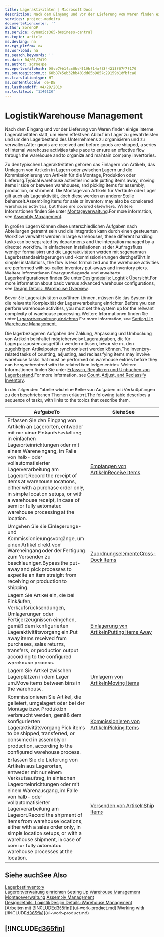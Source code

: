 ```yaml
---
title: Lageraktivitäten | Microsoft Docs
description: Nach dem Eingang und vor der Lieferung von Waren finden einige interne Lageraktivitäten statt, um einen effektiven Ablauf im Lager zu gewährleisten und um den Lagerbestand des Unternehmens zu organisieren und zu verwalten.
services: project-madeira
documentationcenter: ''
author: SorenGP
ms.service: dynamics365-business-central
ms.topic: article
ms.devlang: na
ms.tgt_pltfrm: na
ms.workload: na
ms.search.keywords: ''
ms.date: 04/01/2019
ms.author: sgroespe
ms.openlocfilehash: 98cb79b14ac8bd4610bf14af8344213f87f7f170
ms.sourcegitcommit: 60b87e5eb32bb408dd65b9855c29159b1dfbfca8
ms.translationtype: HT
ms.contentlocale: de-DE
ms.lasthandoff: 04/29/2019
ms.locfileid: "1248226"
---
```

# <a name="warehouse-management"></a><span data-ttu-id="f1e54-103">Logistik</span><span class="sxs-lookup"><span data-stu-id="f1e54-103">Warehouse Management</span></span>
<span data-ttu-id="f1e54-104">Nach dem Eingang und vor der Lieferung von Waren finden einige interne Lageraktivitäten statt, um einen effektiven Ablauf im Lager zu gewährleisten und um den Lagerbestand des Unternehmens zu organisieren und zu verwalten.</span><span class="sxs-lookup"><span data-stu-id="f1e54-104">After goods are received and before goods are shipped, a series of internal warehouse activities take place to ensure an effective flow through the warehouse and to organize and maintain company inventories.</span></span>

<span data-ttu-id="f1e54-105">Zu den typischen Lageraktivitäten gehören das Einlagern von Artikeln, das Umlagern von Artikeln in Lagern oder zwischen Lagern und die Kommissionierung von Artikeln für die Montage, Produktion oder Lieferung.</span><span class="sxs-lookup"><span data-stu-id="f1e54-105">Typical warehouse activities include putting items away, moving items inside or between warehouses, and picking items for assembly, production, or shipment.</span></span> <span data-ttu-id="f1e54-106">Die Montage von Artikeln für Verkäufe oder Lager gilt auch als Lageraktivität, doch diese werden an anderer Stelle behandelt.</span><span class="sxs-lookup"><span data-stu-id="f1e54-106">Assembling items for sale or inventory may also be considered warehouse activities, but these are covered elsewhere.</span></span> <span data-ttu-id="f1e54-107">Weitere Informationen finden Sie unter [Montageverwaltung](assembly-assemble-items.md).</span><span class="sxs-lookup"><span data-stu-id="f1e54-107">For more information, see [Assembly Management](assembly-assemble-items.md).</span></span>  

<span data-ttu-id="f1e54-108">In großen Lagern können diese unterschiedlichen Aufgaben nach Abteilungen getrennt sein und die Integration kann durch einen gesteuerten Workflow verwaltet werden.</span><span class="sxs-lookup"><span data-stu-id="f1e54-108">In large warehouses, these different handling tasks can be separated by departments and the integration managed by a directed workflow.</span></span> <span data-ttu-id="f1e54-109">In einfacheren Installationen ist der Auftragsfluss weniger formalisiert und die Lageraktivitäten werden mit sogenannten Lagerbestandseinlagerungen und -kommissionierungen durchgeführt.</span><span class="sxs-lookup"><span data-stu-id="f1e54-109">In simpler installations, the flow is less formalized and the warehouse activities are performed with so-called inventory put-aways and inventory picks.</span></span> <span data-ttu-id="f1e54-110">Weitere Informationen über grundlegende und erweiterte Lagerkonfigurationen finden Sie unter [Designdetails: Logistik Übersicht](design-details-warehouse-overview.md).</span><span class="sxs-lookup"><span data-stu-id="f1e54-110">For more information about basic versus advanced warehouse configurations, see [Design Details: Warehouse Overview](design-details-warehouse-overview.md).</span></span>

<span data-ttu-id="f1e54-111">Bevor Sie Lageraktivitäten ausführen können, müssen Sie das System für die relevante Komplexität der Lagerverarbeitung einrichten.</span><span class="sxs-lookup"><span data-stu-id="f1e54-111">Before you can perform warehouse activities, you must set the system up for the relevant complexity of warehouse processing.</span></span> <span data-ttu-id="f1e54-112">Weitere Informationen finden Sie unter [Lagerortverwaltung einrichten](warehouse-setup-warehouse.md).</span><span class="sxs-lookup"><span data-stu-id="f1e54-112">For more information, see [Setting Up Warehouse Management](warehouse-setup-warehouse.md).</span></span>

<span data-ttu-id="f1e54-113">Die lagerbezogenen Aufgaben der Zählung, Anpassung und Umbuchung von Artikeln beinhaltet möglicherweise Lageraufgaben, die für Lagerplatzposten ausgeführt werden müssen, bevor sie mit den zugehörigen Artikelposten synchronisiert werden können.</span><span class="sxs-lookup"><span data-stu-id="f1e54-113">The inventory-related tasks of counting, adjusting, and reclassifying items may involve warehouse tasks that must be performed on warehouse entries before they can be synchronized with the related item ledger entries.</span></span> <span data-ttu-id="f1e54-114">Weitere Informationen finden Sie unter [Erfassen, Regulieren und Umbuchen von Lagerbestand](inventory-how-count-adjust-reclassify.md).</span><span class="sxs-lookup"><span data-stu-id="f1e54-114">For more information, see [Count, Adjust, and Reclassify Inventory](inventory-how-count-adjust-reclassify.md).</span></span>

 <span data-ttu-id="f1e54-115">In der folgenden Tabelle wird eine Reihe von Aufgaben mit Verknüpfungen zu den beschriebenen Themen erläutert.</span><span class="sxs-lookup"><span data-stu-id="f1e54-115">The following table describes a sequence of tasks, with links to the topics that describe them.</span></span>   

|<span data-ttu-id="f1e54-116">**Aufgabe**</span><span class="sxs-lookup"><span data-stu-id="f1e54-116">**To**</span></span>|<span data-ttu-id="f1e54-117">**Siehe**</span><span class="sxs-lookup"><span data-stu-id="f1e54-117">**See**</span></span>|  
|------------|-------------|  
|<span data-ttu-id="f1e54-118">Erfassen Sie den Eingang von Artikeln an Lagerorten, entweder mit nur einer Einkaufsbestellung, in einfachen Lagerorteinrichtungen oder mit einem Wareneingang, im Falle von halb- oder vollautomatisierter Lagerverarbeitung am Lagerort.</span><span class="sxs-lookup"><span data-stu-id="f1e54-118">Record the receipt of items at warehouse locations, either with a purchase order only, in simple location setups, or with a warehouse receipt, in case of semi or fully automated warehouse processing at the location.</span></span>|[<span data-ttu-id="f1e54-119">Empfangen von Artikeln</span><span class="sxs-lookup"><span data-stu-id="f1e54-119">Receive Items</span></span>](warehouse-how-receive-items.md)|
|<span data-ttu-id="f1e54-120">Umgehen Sie die Einlagerungs- und Kommissionierungsvorgänge, um einen Artikel direkt vom Wareneingang oder der Fertigung zum Versenden zu beschleunigen.</span><span class="sxs-lookup"><span data-stu-id="f1e54-120">Bypass the put-away and pick processes to expedite an item straight from receiving or production to shipping.</span></span>|[<span data-ttu-id="f1e54-121">Zuordnungselemente</span><span class="sxs-lookup"><span data-stu-id="f1e54-121">Cross-Dock Items</span></span>](warehouse-how-to-cross-dock-items.md)|    
|<span data-ttu-id="f1e54-122">Lagern Sie Artikel ein, die bei Einkäufen, Verkaufsrücksendungen, Umlagerungen oder Fertigerzeugnissen eingehen, gemäß dem konfigurierten Lageraktivitätsvorgang ein.</span><span class="sxs-lookup"><span data-stu-id="f1e54-122">Put away items received from purchases, sales returns, transfers, or production output according to the configured warehouse process.</span></span>|[<span data-ttu-id="f1e54-123">Einlagerung von Artikeln</span><span class="sxs-lookup"><span data-stu-id="f1e54-123">Putting Items Away</span></span>](warehouse-put-away-items.md)|
|<span data-ttu-id="f1e54-124">Lagern Sie Artikel zwischen Lagerplätzen in dem Lager um.</span><span class="sxs-lookup"><span data-stu-id="f1e54-124">Move items between bins in the warehouse.</span></span>|[<span data-ttu-id="f1e54-125">Umlagern von Artikeln</span><span class="sxs-lookup"><span data-stu-id="f1e54-125">Moving Items</span></span>](warehouse-move-items.md)|
|<span data-ttu-id="f1e54-126">Kommissionieren Sie Artikel, die geliefert, umgelagert oder bei der Montage bzw. Produktion verbraucht werden, gemäß dem konfigurierten Lageraktivitätsvorgang.</span><span class="sxs-lookup"><span data-stu-id="f1e54-126">Pick items to be shipped, transferred, or consumed in assembly or production, according to the configured warehouse process.</span></span>|[<span data-ttu-id="f1e54-127">Kommissionieren von Artikeln</span><span class="sxs-lookup"><span data-stu-id="f1e54-127">Picking Items</span></span>](warehouse-pick-items.md)|
|<span data-ttu-id="f1e54-128">Erfassen Sie die Lieferung von Artikeln aus Lagerorten, entweder mit nur einem Verkaufsauftrag, in einfachen Lagerorteinrichtungen oder mit einem Warenausgang, im Falle von halb- oder vollautomatisierter Lagerverarbeitung am Lagerort.</span><span class="sxs-lookup"><span data-stu-id="f1e54-128">Record the shipment of items from warehouse locations, either with a sales order only, in simple location setups, or with a warehouse shipment, in case of semi or fully automated warehouse processes at the location.</span></span>|[<span data-ttu-id="f1e54-129">Versenden von Artikeln</span><span class="sxs-lookup"><span data-stu-id="f1e54-129">Ship Items</span></span>](warehouse-how-ship-items.md)|  

## <a name="see-also"></a><span data-ttu-id="f1e54-130">Siehe auch</span><span class="sxs-lookup"><span data-stu-id="f1e54-130">See Also</span></span>  
[<span data-ttu-id="f1e54-131">Lagerbest</span><span class="sxs-lookup"><span data-stu-id="f1e54-131">Inventory</span></span>](inventory-manage-inventory.md)  
<span data-ttu-id="f1e54-132">[Lagerortverwaltung einrichten](warehouse-setup-warehouse.md)   </span><span class="sxs-lookup"><span data-stu-id="f1e54-132">[Setting Up Warehouse Management](warehouse-setup-warehouse.md)   </span></span>  
<span data-ttu-id="f1e54-133">[Montageverwaltung](assembly-assemble-items.md)  </span><span class="sxs-lookup"><span data-stu-id="f1e54-133">[Assembly Management](assembly-assemble-items.md)  </span></span>  
[<span data-ttu-id="f1e54-134">Designdetails: Logistik</span><span class="sxs-lookup"><span data-stu-id="f1e54-134">Design Details: Warehouse Management</span></span>](design-details-warehouse-management.md)  
<span data-ttu-id="f1e54-135">[Arbeiten mit [!INCLUDE[d365fin](includes/d365fin_md.md)]](ui-work-product.md)</span><span class="sxs-lookup"><span data-stu-id="f1e54-135">[Working with [!INCLUDE[d365fin](includes/d365fin_md.md)]](ui-work-product.md)</span></span>  

## [!INCLUDE[d365fin](includes/free_trial_md.md)]  
